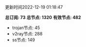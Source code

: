更新时间2022-12-19 01:18:47

**总订阅: 73**
**总节点: 1320**
**有效节点: 482**
- trojan节点: 45
- v2ray节点: 288
- ss节点: 149
